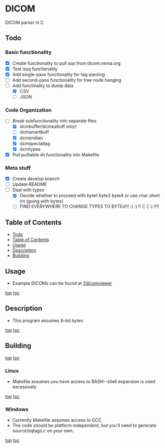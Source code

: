 <a top="top"/>

# DICOM
DICOM parser in C

## Todo
### Basic functionality
- [x] Create functionality to pull sqs from dicom.nema.org
- [x] Test issq functionality
- [x] Add single-pass functionality for tag-parsing
- [ ] Add second-pass functionality for tree node hanging
- [ ] Add functinality to dump data
  - [x] CSV
  - [ ] JSON
### Code Organization
- [ ] Break subfunctionality into separate files
  - [x] dcmbuffer(dcmezbuff only)
  - [ ] dcmsmartbuff
  - [x] dcmendian
  - [x] dcmspecialtag
  - [x] dcmtypes
- [x] Pull pulltable.sh functionality into Makefile
### Meta stuff
- [x] Create develop branch
- [ ] Update README
- [ ] Deal with types
  - [x] Decide whether to proceed with byte1 byte2 byte4 or use char short int (going with bytex)
  - [ ] FIND EVERYWHERE TO CHANGE TYPES TO BYTEx!!! :) :) !! :| :| :) !!!!

## Table of Contents
- [Todo](#todo)
- [Table of Contents](#top)
- [Usage](#usage)
- [Description](#description)
- [Building](#building)

## Usage
- Example DICOMs can be found at [3dicomviewer](https://3dicomviewer.com/dicom-library)

[top](#top) [toc](#table-of-contents)

## Description
- This program assumes 8-bit bytes

[top](#top) [toc](#table-of-contents)

## Building

[top](#top) [toc](#table-of-contents)

### Linux
- Makefile assumes you have access to BASH--shell expansion is used excessively

[top](#top) [toc](#table-of-contents)

### Windows
- Currently Makefile assumes access to GCC.
- The code should be platform independent, but you'll need to generate source/sqtags.c on your own.

[top](#top) [toc](#table-of-contents)
